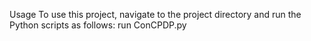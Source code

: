 Usage
To use this project, navigate to the project directory and run the Python scripts as follows:
run ConCPDP.py

